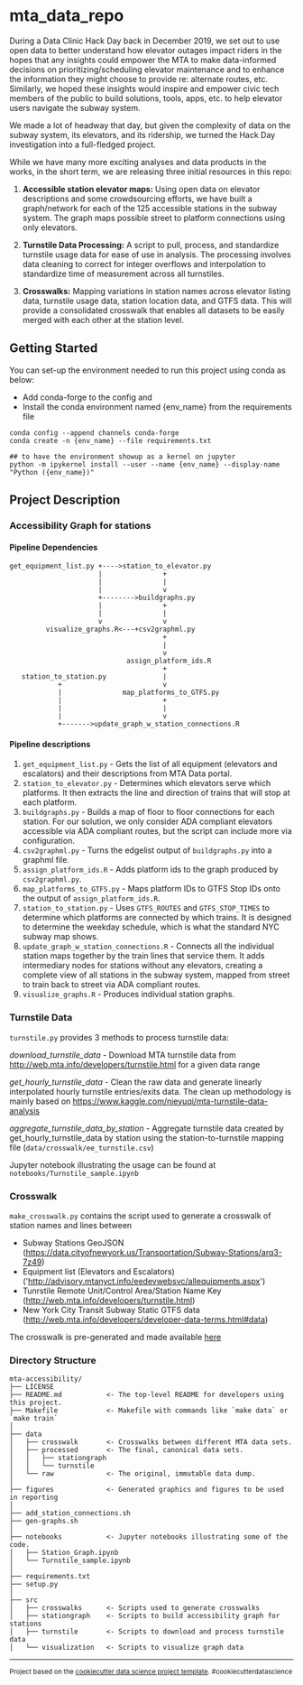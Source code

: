 # mta_data_repo
During a Data Clinic Hack Day back in December 2019, we set out to use open data to better understand how elevator outages impact riders in the hopes that any insights could empower the MTA to make data-informed decisions on prioritizing/scheduling elevator maintenance and to enhance the information they might choose to provide re: alternate routes, etc. Similarly, we hoped these insights would inspire and empower civic tech members of the public to build solutions, tools, apps, etc. to help elevator users navigate the subway system.

We made a lot of headway that day, but given the complexity of data on the subway system, its elevators, and its ridership, we turned the Hack Day investigation into a full-fledged project.

While we have many more exciting analyses and data products in the works, in the short term, we are releasing three initial resources in this repo:

1. **Accessible station elevator maps:** Using open data on elevator descriptions and some crowdsourcing efforts, we have built a graph/network for each of the 125 accessible stations in the subway system. The graph maps possible street to platform connections using only elevators.

2. **Turnstile Data Processing:** A script to pull, process, and standardize turnstile usage data for ease of use in analysis. The processing involves data cleaning to correct for integer overflows and interpolation to standardize time of measurement across all turnstiles.

3. **Crosswalks:** Mapping variations in station names across elevator listing data, turnstile usage data, station location data, and GTFS data. This will provide a consolidated crosswalk that enables all datasets to be easily merged with each other at the station level.

## Getting Started
You can set-up the environment needed to run this project using conda as below:
- Add conda-forge to the config and
- Install the conda environment named {env_name} from the requirements file

```
conda config --append channels conda-forge
conda create -n {env_name} --file requirements.txt

## to have the environment showup as a kernel on jupyter
python -m ipykernel install --user --name {env_name} --display-name "Python ({env_name})"
```

## Project Description

### Accessibility Graph for stations

#### Pipeline Dependencies
```
get_equipment_list.py +---->station_to_elevator.py
                      |               +
                      |               |
                      |               v
                      +-------->buildgraphs.py
                      |               +
                      |               |
                      v               v
         visualize_graphs.R<---+csv2graphml.py
                                      +
                                      |
                                      v
                             assign_platform_ids.R
                                      +
   station_to_station.py              |
            +                         v
            |               map_platforms_to_GTFS.py
            |                         +
            |                         |
            |                         v
            +------->update_graph_w_station_connections.R
```
#### Pipeline descriptions
1. ``get_equipment_list.py`` - Gets the list of all equipment (elevators and escalators) and their descriptions from MTA Data portal.
1. ``station_to_elevator.py`` - Determines which elevators serve which platforms. It then extracts the line and direction of trains that will stop at each platform.
1. ``buildgraphs.py`` - Builds a map of floor to floor connections for each station. For our solution, we only consider ADA compliant elevators accessible via ADA compliant routes, but the script can include more via configuration.
1. ``csv2graphml.py`` - Turns the edgelist output of ``buildgraphs.py`` into a graphml file.
1. ``assign_platform_ids.R`` - Adds platform ids to the graph produced by ``csv2graphml.py``.
1. ``map_platforms_to_GTFS.py`` - Maps platform IDs to GTFS Stop IDs onto the output of ``assign_platform_ids.R``.
1. ``station_to_station.py`` - Uses ``GTFS_ROUTES`` and ``GTFS_STOP_TIMES`` to determine which platforms are connected by which trains. It is designed to determine the weekday schedule, which is what the standard NYC subway map shows.
1. ``update_graph_w_station_connections.R`` - Connects all the individual station maps together by the train lines that service them. It adds intermediary nodes for stations without any elevators, creating a complete  view of all stations in the subway system, mapped from street to train back to street via ADA compliant routes.
1. ``visualize_graphs.R`` - Produces individual station graphs.

### Turnstile Data
`turnstile.py` provides 3 methods to process turnstile data:

*download_turnstile_data* - Download MTA turnstile data from http://web.mta.info/developers/turnstile.html for a given data range

*get_hourly_turnstile_data* - Clean the raw data and generate linearly interpolated hourly turnstile entries/exits data. The clean up methodology is mainly based on https://www.kaggle.com/nieyuqi/mta-turnstile-data-analysis

*aggregate_turnstile_data_by_station* - Aggregate turnstile data created by get_hourly_turnstile_data by station using the station-to-turnstile mapping file (`data/crosswalk/ee_turnstile.csv`)

Jupyter notebook illustrating the usage can be found at `notebooks/Turnstile_sample.ipynb`

### Crosswalk
`make_crosswalk.py` contains the script used to generate a crosswalk of station names and lines between 
- Subway Stations GeoJSON (https://data.cityofnewyork.us/Transportation/Subway-Stations/arq3-7z49)
- Equipment list (Elevators and Escalators) ('http://advisory.mtanyct.info/eedevwebsvc/allequipments.aspx')
- Tunrstile Remote Unit/Control Area/Station Name Key (http://web.mta.info/developers/turnstile.html)
- New York City Transit Subway Static GTFS data (http://web.mta.info/developers/developer-data-terms.html#data)

The crosswalk is pre-generated and made available [here](data/crosswalk/Master_crosswalk.csv)


### Directory Structure
    mta-accessibility/
    ├── LICENSE
    ├── README.md           <- The top-level README for developers using this project.
    ├── Makefile            <- Makefile with commands like `make data` or `make train`
    │
    ├── data
    │   ├── crosswalk       <- Crosswalks between different MTA data sets.
    │   ├── processed       <- The final, canonical data sets.
    │   │   ├── stationgraph
    │   │   └── turnstile
    │   └── raw             <- The original, immutable data dump.
    │
    ├── figures             <- Generated graphics and figures to be used in reporting
    │
    ├── add_station_connections.sh
    ├── gen-graphs.sh
    │
    ├── notebooks           <- Jupyter notebooks illustrating some of the code.
    │   ├── Station_Graph.ipynb
    │   └── Turnstile_sample.ipynb
    │
    ├── requirements.txt
    ├── setup.py
    │
    ├── src
    │   ├── crosswalks      <- Scripts used to generate crosswalks
    │   ├── stationgraph    <- Scripts to build accessibility graph for stations
    │   ├── turnstile       <- Scripts to download and process turnstile data
    │   └── visualization   <- Scripts to visualize graph data

--------

<p><small>Project based on the <a target="_blank" href="https://drivendata.github.io/cookiecutter-data-science/">cookiecutter data science project template</a>. #cookiecutterdatascience</small></p>
